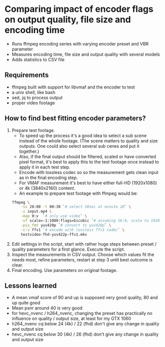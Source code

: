 # Comparing impact of encoder flags on output quality, file size and encoding time

- Runs ffmpeg encoding series with varying encoder preset and VBR parameter
- Measures encoding time, file size and output quality with several models
- Adds statistics to CSV file

## Requirements

- ffmpeg built with support for libvmaf and the encoder to test
- a unix shell, like bash
- sed, jq to process output
- proper video footage

## How to find best fitting encoder parameters?

1. Prepare test footage.
   * To speed up the process it's a good idea to select a sub scene instead of the whole footage. (The scene matters to quality and size outputs. One could also select several sub cenes and put it together.)
   * Also, if the final output should be filtered, scaled or have converted pixel format, it's best to apply this to the test footage once instead to apply it in each test step. 
   * Encode with lossless codec so so the measurement gets clean input as in the final encoding step.
   * For VMAF measurement it's best to have either full-HD (1920x1080) or 4k (3840x2160) content.
   * An example to prepare test footage with ffmpeg would be:
    ```bash
    ffmpeg \
        -ss 20:00 -t 00:30 `# select 30sec at minute 20` \
        -i input.mp4 \
        -map 0:v  `# only use video` \
        -vf scale=-1:1080:flags=bicubic `# assuming 16:9, scale to 1920x1080` \
        -pix_fmt yuv420p `# convert to yuv420p` \
        -c:v ffv1 `# encode with lossless ffv1 codec` \
        testvideo-fhd-yuv422p-ffv1.mkv
    ```
2. Edit settings in the script, start with rather huge steps between preset / quality parameters for a first glance. Execute the script.
3. Inspect the measurements in CSV output. Choose which values fit the needs most, refine parameters, restart at step 3 until best outcome is clear.
4. Final encoding. Use parameters on original footage.


## Lessons learned
* A mean vmaf score of 90 and up is supposed very good quality, 80 and up quite good
* Mean psnr around 40 is very good
* for hevc_nvenc / h264_nvenc, changing the preset has practically no influence on quality / output size, at least for my GTX 1060
* h264_nvenc cq below 24 (4k) / 22 (fhd) don't give any change in quality and output size
* hevc_nvenc cq below 30 (4k) / 26 (fhd) don't give any change in quality and output size

